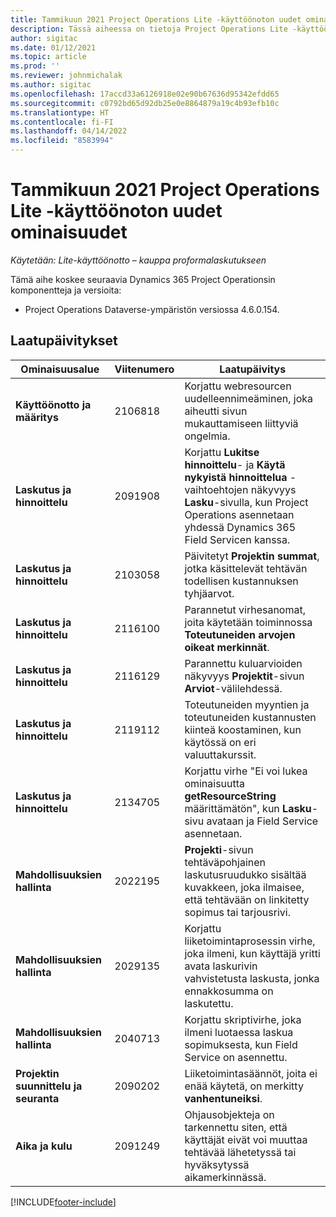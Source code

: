 ```yaml
---
title: Tammikuun 2021 Project Operations Lite -käyttöönoton uudet ominaisuudet
description: Tässä aiheessa on tietoja Project Operations Lite -käyttöönoton tammikuun 2021 version päivityksessä olevista laatupäivityksistä.
author: sigitac
ms.date: 01/12/2021
ms.topic: article
ms.prod: ''
ms.reviewer: johnmichalak
ms.author: sigitac
ms.openlocfilehash: 17accd33a6126918e02e90b67636d95342efdd65
ms.sourcegitcommit: c0792bd65d92db25e0e8864879a19c4b93efb10c
ms.translationtype: HT
ms.contentlocale: fi-FI
ms.lasthandoff: 04/14/2022
ms.locfileid: "8583994"
---
```

# <a name="whats-new-january-2021---project-operations-lite-deployment"></a>Tammikuun 2021 Project Operations Lite -käyttöönoton uudet ominaisuudet


_Käytetään: Lite-käyttöönotto – kauppa proformalaskutukseen_

Tämä aihe koskee seuraavia Dynamics 365 Project Operationsin komponentteja ja versioita:

  - Project Operations Dataverse-ympäristön versiossa 4.6.0.154.
  
## <a name="quality-updates"></a>Laatupäivitykset

| **Ominaisuusalue** | **Viitenumero** | **Laatupäivitys** |
| --- | --- | --- |
| **Käyttöönotto ja määritys** | 2106818 | Korjattu webresourcen uudelleennimeäminen, joka aiheutti sivun mukauttamiseen liittyviä ongelmia. |
| **Laskutus ja hinnoittelu** | 2091908 | Korjattu **Lukitse hinnoittelu**- ja **Käytä nykyistä hinnoittelua** -vaihtoehtojen näkyvyys **Lasku**-sivulla, kun Project Operations asennetaan yhdessä Dynamics 365 Field Servicen kanssa. |
| **Laskutus ja hinnoittelu** | 2103058 | Päivitetyt **Projektin summat**, jotka käsittelevät tehtävän todellisen kustannuksen tyhjäarvot. |
| **Laskutus ja hinnoittelu** | 2116100 | Parannetut virhesanomat, joita käytetään toiminnossa **Toteutuneiden arvojen oikeat merkinnät**. |
| **Laskutus ja hinnoittelu** | 2116129 | Parannettu kuluarvioiden näkyvyys **Projektit**-sivun **Arviot**-välilehdessä. |
| **Laskutus ja hinnoittelu** | 2119112 | Toteutuneiden myyntien ja toteutuneiden kustannusten kiinteä koostaminen, kun käytössä on eri valuuttakurssit. |
| **Laskutus ja hinnoittelu** | 2134705 | Korjattu virhe "Ei voi lukea ominaisuutta **getResourceString** määrittämätön", kun **Lasku**-sivu avataan ja Field Service asennetaan. |
| **Mahdollisuuksien hallinta** | 2022195 | **Projekti**-sivun tehtäväpohjainen laskutusruudukko sisältää kuvakkeen, joka ilmaisee, että tehtävään on linkitetty sopimus tai tarjousrivi. |
| **Mahdollisuuksien hallinta** | 2029135 | Korjattu liiketoimintaprosessin virhe, joka ilmeni, kun käyttäjä yritti avata laskurivin vahvistetusta laskusta, jonka ennakkosumma on laskutettu. |
| **Mahdollisuuksien hallinta** | 2040713 | Korjattu skriptivirhe, joka ilmeni luotaessa laskua sopimuksesta, kun Field Service on asennettu. |
| **Projektin suunnittelu ja seuranta** | 2090202 | Liiketoimintasäännöt, joita ei enää käytetä, on merkitty **vanhentuneiksi**. |
| **Aika ja kulu** | 2091249 | Ohjausobjekteja on tarkennettu siten, että käyttäjät eivät voi muuttaa tehtävää lähetetyssä tai hyväksytyssä aikamerkinnässä. |


[!INCLUDE[footer-include](../../includes/footer-banner.md)]